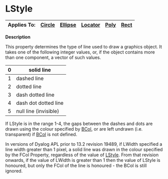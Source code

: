 




<h1 class="heading"><span class="name">LStyle</span></h1>

| Applies To: | [Circle](./circle.md) | [Ellipse](./ellipse.md) | [Locator](./locator.md) | [Poly](./poly.md) | [Rect](./rect.md) |
| --- | --- | --- | --- | --- | ---  |


**Description**


This property determines the type of line used to draw a graphics object. It takes one of the following integer values, or, if the object contains more than one component, a vector of such values.


| 0 | solid line |
| --- | ---  |
| 1 | dashed line |
| 2 | dotted line |
| 3 | dash dotted line |
| 4 | dash dot dotted line |
| 5 | null line (invisible) |


If LStyle is in the range 1-4, the gaps between the dashes and dots are drawn using the colour specified by [BCol](BCol.htm), or are left undrawn (i.e. transparent) if [BCol](BCol.htm) is not defined.


In versions of Dyalog APL prior to 13.2 revision 19489, if LWidth specified a line width greater than 1 pixel, a solid line was drawn in the colour specified by the FCol Property, regardless of the value of [LStyle](LStyle.htm). From that revision onwards, if the value of LWidth is greater than 1  then the value of LStyle is honoured, but only the FCol of the line is honoured - the BCol is still ignored.



